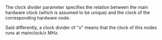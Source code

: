 The clock divider parameter specifies the relation between the main hardware clock (which is assumed to be unique) and the clock of the corresponding hardware node.

Said differently, a clock divider of "x" means that the clock of this nodes runs at mainclock/x MHz.